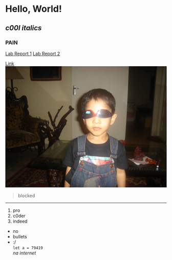 # Hello, World! 
## *c00l italics* 
### **PAIN**  
[Lab Report 1](https://yash-lol.github.io/cse15l-lab-reports/lab-report-1-week-2.html) 
[Lab Report 2](https://yash-lol.github.io/cse15l-lab-reports/lab-report-2-week-4.html) 

[Link](https://youtu.be/LKsgDcckur0) 
![Image](lab1week2/DSC01276.JPG) 
> blocked 
---
1. pro  
2. c0der 
3. indeed 
- no 
- bullets 
- :/ \
`let a = 79419` \
*na internet*


